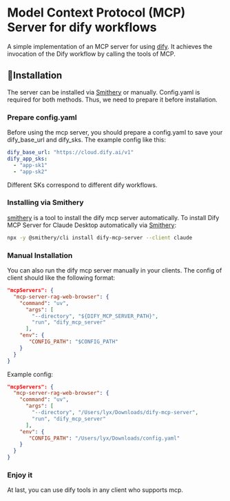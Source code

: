 # Model Context Protocol (MCP) Server for dify workflows
A simple implementation of an MCP server for using [dify](https://github.com/langgenius/dify). It achieves the invocation of the Dify workflow by calling the tools of MCP.
## 🔨Installation
The server can be installed via [Smithery](https://smithery.ai/server/dify-mcp-server) or manually. Config.yaml is required for both methods. Thus, we need to prepare it before installation.

### Prepare config.yaml
Before using the mcp server, you should prepare a config.yaml to save your dify_base_url and dify_sks. The example config like this:
```yaml
dify_base_url: "https://cloud.dify.ai/v1"
dify_app_sks:
  - "app-sk1"
  - "app-sk2"
```
Different SKs correspond to different dify workflows.
### Installing via Smithery
[smithery](https://smithery.ai) is a tool to install the dify mcp server automatically.
To install Dify MCP Server for Claude Desktop automatically via [Smithery](https://smithery.ai/server/dify-mcp-server):

```bash
npx -y @smithery/cli install dify-mcp-server --client claude
```

### Manual Installation
You can also run the dify mcp server manually in your clients. The config of client should like the following format:
```json
"mcpServers": {
  "mcp-server-rag-web-browser": {
    "command": "uv",
      "args": [
        "--directory", "${DIFY_MCP_SERVER_PATH}",
        "run", "dify_mcp_server"
      ],
    "env": {
       "CONFIG_PATH": "$CONFIG_PATH"
    }
  }
}
```
Example config:
```json
"mcpServers": {
  "mcp-server-rag-web-browser": {
    "command": "uv",
      "args": [
        "--directory", "/Users/lyx/Downloads/dify-mcp-server",
        "run", "dify_mcp_server"
      ],
    "env": {
       "CONFIG_PATH": "/Users/lyx/Downloads/config.yaml"
    }
  }
}
```
### Enjoy it
At last, you can use dify tools in any client who supports mcp.
